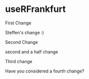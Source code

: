 # useRFrankfurt


First Change

Steffen's change :)

Second Change

second and a half change

Third change

Have you considered a fourth change?
